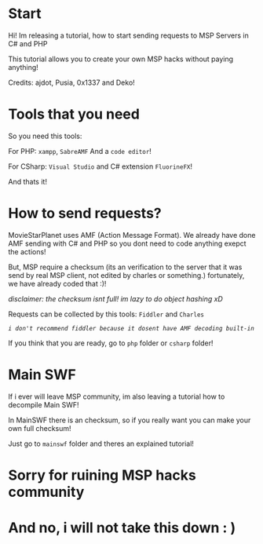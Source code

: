 # Start
Hi! Im releasing a tutorial, how to start sending requests to MSP Servers in C# and PHP

This tutorial allows you to create your own MSP hacks without paying anything!

Credits: ajdot, Pusia, 0x1337 and Deko!

# Tools that you need
So you need this tools: 

  For PHP: `xampp`, `SabreAMF` And a `code editor`!
    
  For CSharp: `Visual Studio` and C# extension `FluorineFX`!
    
And thats it!

# How to send requests?
MovieStarPlanet uses AMF (Action Message Format). We already have done AMF sending with C# and PHP so you dont need to code anything exepct the actions!

But, MSP require a checksum (its an verification to the server that it was send by real MSP client, not edited by charles or something.) fortunately, we have already coded that :)! 

*disclaimer: the checksum isnt full! im lazy to do object hashing xD*

Requests can be collected by this tools: `Fiddler` and `Charles`

*`i don't recommend fiddler because it dosent have AMF decoding built-in`*

If you think that you are ready, go to `php` folder or `csharp` folder!

# Main SWF

If i ever will leave MSP community, im also leaving a tutorial how to decompile Main SWF! 

In MainSWF there is an checksum, so if you really want you can make your own full checksum!

Just go to `mainswf` folder and theres an explained tutorial!

# Sorry for ruining MSP hacks community
# And no, i will not take this down : )
